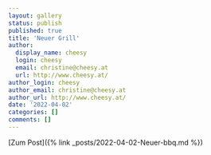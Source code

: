 ```yaml
---
layout: gallery
status: publish
published: true
title: 'Neuer Grill'
author:
  display_name: cheesy
  login: cheesy
  email: christine@cheesy.at
  url: http://www.cheesy.at/
author_login: cheesy
author_email: christine@cheesy.at
author_url: http://www.cheesy.at/
date: '2022-04-02'
categories: []
comments: []
---
```

[Zum Post]({% link _posts/2022-04-02-Neuer-bbq.md %})